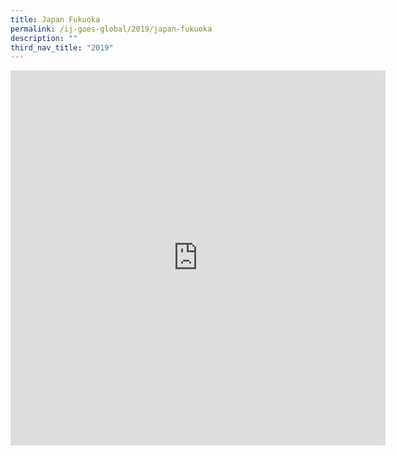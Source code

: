 ```yaml
---
title: Japan Fukuoka
permalink: /ij-goes-global/2019/japan-fukuoka
description: ""
third_nav_title: "2019"
---
```

<iframe allowfullscreen="true" height="600" width="600" frameborder="0" src="https://docs.google.com/presentation/d/e/2PACX-1vS5XPYQ3BuSaDQqh8TrgJwWdhg9eW-B9ZMGQwZXWU7ry3WKz1IGy7ClUTVtHiruakwwhNt-a6rHqAIR/embed?start=true&amp;loop=true&amp;delayms=5000"></iframe>